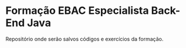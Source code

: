 # Formação EBAC Especialista Back-End Java
Repositório onde serão salvos códigos e exercícios da formação.
